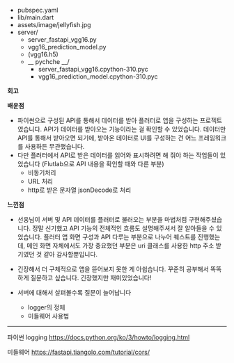* pubspec.yaml
* lib/main.dart
* assets/image/jellyfish.jpg
* server/
  * server_fastapi_vgg16.py
  * vgg16_prediction_model.py
  * (vgg16.h5)
  * __ pychche __/
    * server_fastapi_vgg16.cpython-310.pyc
    * vgg16_prediction_model.cpython-310.pyc


**회고**

__배운점__

* 파이썬으로 구성된 API를 통해서 데이터를 받아 플러터로 앱을 구성하는 프로젝트였습니다. API가 데이터를 받아오는 기능이라는 걸 확인할 수 있었습니다. 데이터만 API를 통해서 받아오면 되기에, 받아온 데이터로 UI를 구성하는 건 어느 프레임워크를 사용하든 무관했습니다.
* 다만 플러터에서 API로 받은 데이터를 읽어와 표시하려면 해 줘야 하는 작업들이 있었습니다 (Flutlab으로 API 내용을 확인할 때와 다른 부분)
  * 비동기처리
  * URL 처리
  * http로 받은 문자열 jsonDecode로 처리

__느낀점__
* 선웅님이 서버 및 API 데이터를 플러터로 불러오는 부분을 마법처럼 구현해주셨습니다. 정말 신기했고 API 기능의 전체적인 흐름도 설명해주셔서 잘 알아들을 수 있었습니다. 플러터 앱 화면 구성과 API 다루는 부분으로 나누어 퀘스트를 진행했는데, 메인 화면 자체에서도 가장 중요했던 부분은 uri 클래스를 사용한 http 주소 받기였던 것 같아 감사할뿐입니다.
* 긴장해서 더 구체적으로 앱을 뜯어보지 못한 게 아쉽습니다. 꾸준히 공부해서 똑똑하게 질문하고 싶습니다. 긴장했지만 재미있었습니다!

* 서버에 대해서 살펴볼수록 질문이 늘어납니다
  * logger의 정체
  * 미들웨어 사용법

-------

파이썬 logging
https://docs.python.org/ko/3/howto/logging.html

미들웨어
https://fastapi.tiangolo.com/tutorial/cors/
